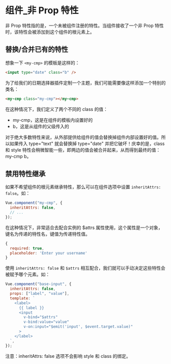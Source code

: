 # 组件\_非 Prop 特性

非 Prop 特性指的是，一个未被组件注册的特性。当组件接收了一个非 Prop 特性时，该特性会被添加到这个组件的根元素上。

## 替换/合并已有的特性

想象一下 `<my-cmp>` 的模板是这样的：

```html
<input type="date" class="b" />
```

为了给我们的日期选择器插件定制一个主题，我们可能需要像这样添加一个特别的类名：

```html
<my-cmp class="my-cmp"></my-cmp>
```

在这种情况下，我们定义了两个不同的 class 的值：

- my-cmp，这是在组件的模板内设置好的
- b，这是从组件的父级传入的

对于绝大多数特性来说，从外部提供给组件的值会替换掉组件内部设置好的值。所以如果传入 type="text" 就会替换掉 type="date" 并把它破坏！庆幸的是，class 和 style 特性会稍微智能一些，即两边的值会被合并起来，从而得到最终的值：my-cmp b。

## 禁用特性继承

如果不希望组件的根元素继承特性，那么可以在组件选项中设置 `inheritAttrs: false`。如：

```js
Vue.component("my-cmp", {
  inheritAttrs: false,
  // ...
});
```

在这种情况下，非常适合去配合实例的 $attrs 属性使用，这个属性是一个对象，键名为传递的特性名，键值为传递特性值。

```js
{
  required: true,
  placeholder: 'Enter your username'
}
```

使用 `inheritAttrs: false` 和 `$attrs` 相互配合，我们就可以手动决定这些特性会被赋予哪个元素。如：

```js
Vue.component("base-input", {
  inheritAttrs: false,
  props: ["label", "value"],
  template: `
    <label>
      {{ label }}
      <input
        v-bind="$attrs"
        v-bind:value="value"
        v-on:input="$emit('input', $event.target.value)"
      >
    </label>
  `,
});
```

注意：inheritAttrs: false 选项不会影响 style 和 class 的绑定。
